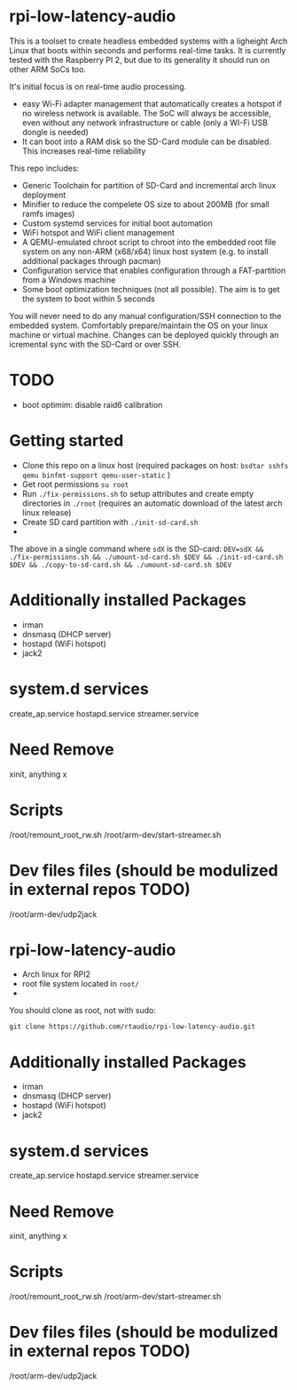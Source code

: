 # rpi-low-latency-audio
This is a toolset to create headless embedded systems with a ligheight Arch Linux that boots within seconds and performs real-time tasks. It is currently tested with the Raspberry PI 2, but due to its generality it should run on other ARM SoCs too.

It's initial focus is on real-time audio processing.

* easy Wi-Fi adapter management that automatically creates a hotspot if no wireless network is available. The SoC will always be accessible, even without any network infrastructure or cable (only a WI-Fi USB dongle is needed)
* It can boot into a RAM disk so the SD-Card module can be disabled. This increases real-time reliability


This repo includes:
* Generic Toolchain for partition of SD-Card and incremental arch linux deployment
* Minifier to reduce the compelete OS size to about 200MB (for small ramfs images)
* Custom systemd services for initial boot automation
* WiFi hotspot and WiFi client management
* A QEMU-emulated chroot script to chroot into the embedded root file system on any non-ARM (x68/x64) linux  host system (e.g. to install additional packages through pacman)
* Configuration service that enables configuration through a FAT-partition from a Windows machine
* Some boot optimization techniques (not all possible). The aim is to get the system to boot within 5 seconds

You will never need to do any manual configuration/SSH connection to the embedded system. Comfortably prepare/maintain the OS on your linux machine or virtual machine. Changes can be deployed quickly through an icremental sync with the SD-Card or over SSH.

# TODO
* boot optimim: disable raid6 calibration

# Getting started
* Clone this repo on a linux host (required packages on host: ```bsdtar sshfs qemu binfmt-support qemu-user-static``` )
* Get root permissions ```su root```
* Run ```./fix-permissions.sh``` to setup attributes and create empty directories in ```./root``` (requires an automatic download of the latest arch linux release)
* Create SD card partition with ```./init-sd-card.sh```
* 

The above in a single command where ```sdX``` is the SD-card:
```DEV=sdX && ./fix-permissions.sh && ./umount-sd-card.sh $DEV && ./init-sd-card.sh $DEV && ./copy-to-sd-card.sh && ./umount-sd-card.sh $DEV```

# Additionally installed Packages
* irman
* dnsmasq (DHCP server)
* hostapd (WiFi hotspot)
* jack2

# system.d services
create_ap.service
hostapd.service
streamer.service



# Need Remove
xinit, anything x

# Scripts
/root/remount_root_rw.sh
/root/arm-dev/start-streamer.sh

# Dev files files (should be modulized in external repos TODO)
/root/arm-dev/udp2jack




# rpi-low-latency-audio

* Arch linux for RPI2
* root file system located in ```root/```
* 
You should clone as root, not with sudo:
```su root
git clone https://github.com/rtaudio/rpi-low-latency-audio.git
```

# Additionally installed Packages
* irman
* dnsmasq (DHCP server)
* hostapd (WiFi hotspot)
* jack2

# system.d services
create_ap.service
hostapd.service
streamer.service



# Need Remove
xinit, anything x

# Scripts
/root/remount_root_rw.sh
/root/arm-dev/start-streamer.sh

# Dev files files (should be modulized in external repos TODO)
/root/arm-dev/udp2jack

